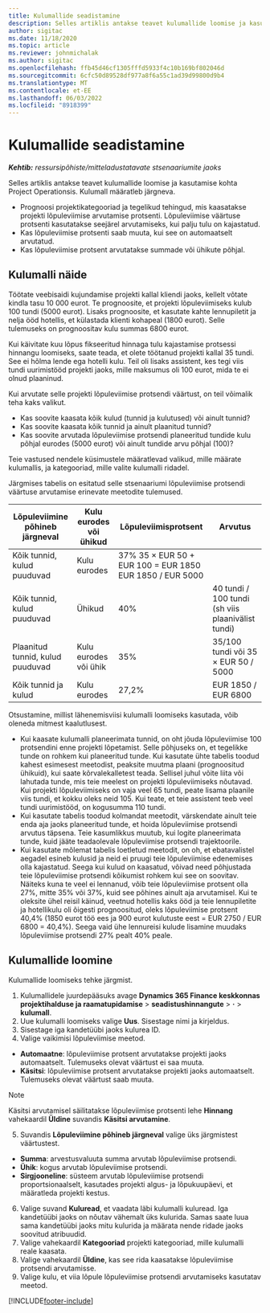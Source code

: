 ```yaml
---
title: Kulumallide seadistamine
description: Selles artiklis antakse teavet kulumallide loomise ja kasutamise kohta Project Operationsis.
author: sigitac
ms.date: 11/18/2020
ms.topic: article
ms.reviewer: johnmichalak
ms.author: sigitac
ms.openlocfilehash: ffb45d46cf1305fffd5933f4c10b169bf802046d
ms.sourcegitcommit: 6cfc50d89528df977a8f6a55c1ad39d99800d9b4
ms.translationtype: MT
ms.contentlocale: et-EE
ms.lasthandoff: 06/03/2022
ms.locfileid: "8918399"
---
```

# <a name="set-up-cost-templates"></a>Kulumallide seadistamine

_**Kehtib:** ressursipõhiste/mitteladustatavate stsenaariumite jaoks_


Selles artiklis antakse teavet kulumallide loomise ja kasutamise kohta Project Operationsis. Kulumall määratleb järgneva.

- Prognoosi projektikategooriad ja tegelikud tehingud, mis kaasatakse projekti lõpuleviimise arvutamise protsenti. Lõpuleviimise väärtuse protsenti kasutatakse seejärel arvutamiseks, kui palju tulu on kajastatud.
- Kas lõpuleviimise protsenti saab muuta, kui see on automaatselt arvutatud.
- Kas lõpuleviimise protsent arvutatakse summade või ühikute põhjal.

## <a name="cost-template-example"></a>Kulumalli näide

Töötate veebisaidi kujundamise projekti kallal kliendi jaoks, kellelt võtate kindla tasu 10 000 eurot. Te prognoosite, et projekti lõpuleviimiseks kulub 100 tundi (5000 eurot). Lisaks prognoosite, et kasutate kahte lennupiletit ja nelja ööd hotellis, et külastada klienti kohapeal (1800 eurot). Selle tulemuseks on prognoositav kulu summas 6800 eurot.

Kui käivitate kuu lõpus fikseeritud hinnaga tulu kajastamise protsessi hinnangu loomiseks, saate teada, et olete töötanud projekti kallal 35 tundi. See ei hõlma lende ega hotelli kulu. Teil oli lisaks assistent, kes tegi viis tundi uurimistööd projekti jaoks, mille maksumus oli 100 eurot, mida te ei olnud plaaninud.

Kui arvutate selle projekti lõpuleviimise protsendi väärtust, on teil võimalik teha kaks valikut.

- Kas soovite kaasata kõik kulud (tunnid ja kulutused) või ainult tunnid?
- Kas soovite kaasata kõik tunnid ja ainult plaanitud tunnid?
- Kas soovite arvutada lõpuleviimise protsendi planeeritud tundide kulu põhjal eurodes (5000 eurot) või ainult tundide arvu põhjal (100)?

Teie vastused nendele küsimustele määratlevad valikud, mille määrate kulumallis, ja kategooriad, mille valite kulumalli ridadel.

Järgmises tabelis on esitatud selle stsenaariumi lõpuleviimise protsendi väärtuse arvutamise erinevate meetodite tulemused.

| Lõpuleviimine põhineb järgneval | Kulu eurodes või ühikud | Lõpuleviimisprotsent | Arvutus |
| --- | --- | --- | --- |
| Kõik tunnid, kulud puuduvad | Kulu eurodes | 37% 35 × EUR 50 + EUR 100 = EUR 1850 EUR 1850 / EUR 5000 |
| Kõik tunnid, kulud puuduvad | Ühikud | 40% | 40 tundi / 100 tundi (sh viis plaanivälist tundi) |
| Plaanitud tunnid, kulud puuduvad | Kulu eurodes või ühik | 35% | 35/100 tundi või 35 × EUR 50 / 5000 |
| Kõik tunnid ja kulud | Kulu eurodes | 27,2% | EUR 1850 / EUR 6800 |

Otsustamine, millist lähenemisviisi kulumalli loomiseks kasutada, võib oleneda mitmest kaalutlusest.

- Kui kaasate kulumalli planeerimata tunnid, on oht jõuda lõpuleviimise 100 protsendini enne projekti lõpetamist. Selle põhjuseks on, et tegelikke tunde on rohkem kui planeeritud tunde. Kui kasutate ühte tabelis toodud kahest esimesest meetodist, peaksite muutma plaani (prognoositud ühikuid), kui saate kõrvalekalletest teada. Sellisel juhul võite liita või lahutada tunde, mis teie meelest on projekti lõpuleviimiseks nõutavad. Kui projekti lõpuleviimiseks on vaja veel 65 tundi, peate lisama plaanile viis tundi, et kokku oleks neid 105. Kui teate, et teie assistent teeb veel tundi uurimistööd, on kogusumma 110 tundi.
- Kui kasutate tabelis toodud kolmandat meetodit, värskendate ainult teie enda aja jaoks planeeritud tunde, et hoida lõpuleviimise protsendi arvutus täpsena. Teie kasumlikkus muutub, kui logite planeerimata tunde, kuid jääte teadaolevale lõpuleviimise protsendi trajektoorile.
- Kui kasutate mõlemat tabelis loetletud meetodit, on oh, et ebatavalistel aegadel esineb kulusid ja neid ei pruugi teie lõpuleviimise edenemises olla kajastatud. Seega kui kulud on kaasatud, võivad need põhjustada teie lõpuleviimise protsendi kõikumist rohkem kui see on soovitav. Näiteks kuna te veel ei lennanud, võib teie lõpuleviimise protsent olla 27%, mitte 35% või 37%, kuid see põhines ainult aja arvutamisel. Kui te oleksite ühel reisil käinud, veetnud hotellis kaks ööd ja teie lennupiletite ja hotellikulu oli õigesti prognoositud, oleks lõpuleviimise protsent 40,4% (1850 eurot töö ees ja 900 eurot kulutuste eest = EUR 2750 / EUR 6800 = 40,4%). Seega vaid ühe lennureisi kulude lisamine muudaks lõpuleviimise protsendi 27% pealt 40% peale.

## <a name="create-cost-templates"></a>Kulumallide loomine
Kulumallide loomiseks tehke järgmist.

1. Kulumallidele juurdepääsuks avage **Dynamics 365 Finance keskkonnas projektihalduse ja raamatupidamise** > **seadistushinnangute** > **·** > **kulumall**.
2. Uue kulumalli loomiseks valige **Uus**. Sisestage nimi ja kirjeldus.
3. Sisestage iga kandetüübi jaoks kulurea ID.
4. Valige vaikimisi lõpuleviimise meetod.

  - **Automaatne**: lõpuleviimise protsent arvutatakse projekti jaoks automaatselt. Tulemuseks olevat väärtust ei saa muuta.
  - **Käsitsi**: lõpuleviimise protsent arvutatakse projekti jaoks automaatselt. Tulemuseks olevat väärtust saab muuta.

  > [!NOTE]
  > Käsitsi arvutamisel säilitatakse lõpuleviimise protsenti lehe **Hinnang** vahekaardil **Üldine** suvandis **Käsitsi arvutamine**.

5. Suvandis **Lõpuleviimine põhineb järgneval** valige üks järgmistest väärtustest.

  - **Summa**: arvestusvaluuta summa arvutab lõpuleviimise protsendi.
  - **Ühik**: kogus arvutab lõpuleviimise protsendi.
  - **Sirgjooneline**: süsteem arvutab lõpuleviimise protsendi proportsionaalselt, kasutades projekti algus- ja lõpukuupäevi, et määratleda projekti kestus.

6. Valige suvand **Kuluread**, et vaadata läbi kulumalli kuluread. Iga kandetüübi jaoks on nõutav vähemalt üks kulurida. Samas saate luua sama kandetüübi jaoks mitu kulurida ja määrata nende ridade jaoks soovitud atribuudid.
7. Valige vahekaardil **Kategooriad** projekti kategooriad, mille kulumalli reale kaasata.
8. Valige vahekaardil **Üldine**, kas see rida kaasatakse lõpuleviimise protsendi arvutamisse.
9. Valige kulu, et viia lõpule lõpuleviimise protsendi arvutamiseks kasutatav meetod.


[!INCLUDE[footer-include](../includes/footer-banner.md)]